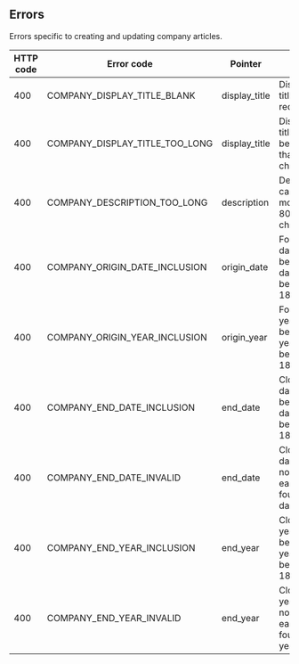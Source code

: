 ## <a name="companies_errors"></a>Errors

Errors specific to creating and updating company articles.

HTTP code | Error code | Pointer | Title
--------- | ---------- | ------- | -----
400 | COMPANY_DISPLAY_TITLE_BLANK | display_title | Display title is required.
400 | COMPANY_DISPLAY_TITLE_TOO_LONG | display_title | Display title cannot be more than 250 characters.
400 | COMPANY_DESCRIPTION_TOO_LONG | description | Description cannot be more than 800 characters.
400 | COMPANY_ORIGIN_DATE_INCLUSION | origin_date | Founded date must be a past date not before 1800.
400 | COMPANY_ORIGIN_YEAR_INCLUSION | origin_year | Founded year must be a past year not before 1800.
400 | COMPANY_END_DATE_INCLUSION | end_date | Closed date must be a past date not before 1800.
400 | COMPANY_END_DATE_INVALID | end_date | Closed date must not be eariler than founded date.
400 | COMPANY_END_YEAR_INCLUSION | end_year | Closed year must be a past year not before 1800.
400 | COMPANY_END_YEAR_INVALID | end_year | Closed year must not be eariler than founded year.
